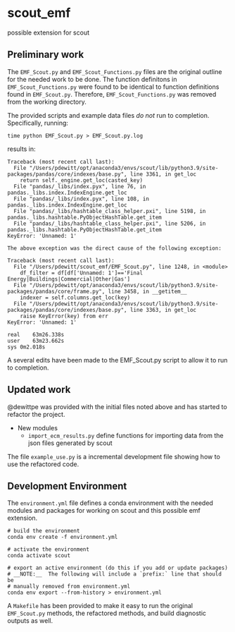 # scout_emf
possible extension for scout

## Preliminary work

The `EMF_Scout.py` and `EMF_Scout_Functions.py` files are the original outline
for the needed work to be done.  The function definitons in
`EMF_Scout_Functions.py` were found to be identical to function definitions
found in `EMF_Scout.py`.  Therefore, `EMF_Scout_Functions.py` was removed from
the working directory.

The provided scripts and example data files _do not_ run to completion.
Specifically, running:

    time python EMF_Scout.py > EMF_Scout.py.log

results in:

    Traceback (most recent call last):
      File "/Users/pdewitt/opt/anaconda3/envs/scout/lib/python3.9/site-packages/pandas/core/indexes/base.py", line 3361, in get_loc
        return self._engine.get_loc(casted_key)
      File "pandas/_libs/index.pyx", line 76, in pandas._libs.index.IndexEngine.get_loc
      File "pandas/_libs/index.pyx", line 108, in pandas._libs.index.IndexEngine.get_loc
      File "pandas/_libs/hashtable_class_helper.pxi", line 5198, in pandas._libs.hashtable.PyObjectHashTable.get_item
      File "pandas/_libs/hashtable_class_helper.pxi", line 5206, in pandas._libs.hashtable.PyObjectHashTable.get_item
    KeyError: 'Unnamed: 1'

    The above exception was the direct cause of the following exception:

    Traceback (most recent call last):
      File "/Users/pdewitt/scout_emf/EMF_Scout.py", line 1248, in <module>
        df_filter = df[df['Unnamed: 1']=='Final Energy|Buildings|Commercial|Other|Gas']
      File "/Users/pdewitt/opt/anaconda3/envs/scout/lib/python3.9/site-packages/pandas/core/frame.py", line 3458, in __getitem__
        indexer = self.columns.get_loc(key)
      File "/Users/pdewitt/opt/anaconda3/envs/scout/lib/python3.9/site-packages/pandas/core/indexes/base.py", line 3363, in get_loc
        raise KeyError(key) from err
    KeyError: 'Unnamed: 1'

    real	63m26.338s
    user	63m23.662s
    sys	0m2.018s

A several edits have been made to the EMF_Scout.py script to allow it to run to
completion.

## Updated work

@dewittpe was provided with the initial files noted above and has started to
refactor the project.

* New modules
  * `import_ecm_results.py` define functions for importing data from the json
      files generated by scout

The file `example_use.py` is a incremental development file showing how to use
the refactored code.

## Development Environment

The `environment.yml` file defines a conda environment with the needed modules
and packages for working on scout and this possible emf extension.

    # build the environment
    conda env create -f environment.yml

    # activate the environment
    conda activate scout

    # export an active environment (do this if you add or update packages)
    # __NOTE:__  The following will include a `prefix:` line that should be
    # manually removed from environment.yml
    conda env export --from-history > environment.yml

A `Makefile` has been provided to make it easy to run the original
`EMF_Scout.py` methods, the refactored methods, and build diagnostic outputs as
well.
